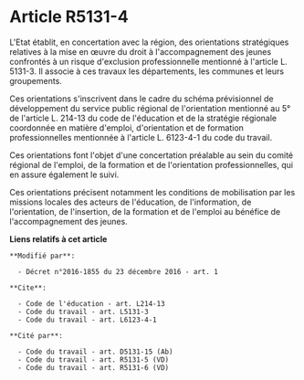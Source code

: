 # Article R5131-4

L'Etat établit, en concertation avec la région, des orientations stratégiques relatives à la mise en œuvre du droit à
l'accompagnement des jeunes confrontés à un risque d'exclusion professionnelle mentionné à l'article L. 5131-3. Il associe à
ces travaux les départements, les communes et leurs groupements. 

Ces orientations s'inscrivent dans le cadre du schéma prévisionnel de développement du service public régional de
l'orientation mentionné au 5° de l'article L. 214-13 du code de l'éducation et de la stratégie régionale coordonnée en
matière d'emploi, d'orientation et de formation professionnelles mentionnée à l'article L. 6123-4-1 du code du travail. 

Ces orientations font l'objet d'une concertation préalable au sein du comité régional de l'emploi, de la formation et de
l'orientation professionnelles, qui en assure également le suivi. 

Ces orientations précisent notamment les conditions de mobilisation par les missions locales des acteurs de l'éducation, de
l'information, de l'orientation, de l'insertion, de la formation et de l'emploi au bénéfice de l'accompagnement des jeunes.

**Liens relatifs à cet article**

	**Modifié par**:

	  - Décret n°2016-1855 du 23 décembre 2016 - art. 1

	**Cite**:

	  - Code de l'éducation - art. L214-13
	  - Code du travail - art. L5131-3
	  - Code du travail - art. L6123-4-1

	**Cité par**:

	  - Code du travail - art. D5131-15 (Ab)
	  - Code du travail - art. R5131-5 (VD)
	  - Code du travail - art. R5131-6 (VD)
